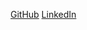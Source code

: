 [GitHub](https://github.com/gustavoslaiman)
[LinkedIn](https://www.linkedin.com/in/gustavo-slaiman/)
